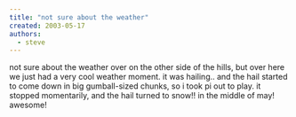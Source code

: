 ```yaml
---
title: "not sure about the weather"
created: 2003-05-17
authors: 
  - steve
---
```


not sure about the weather over on the other side of the hills, but over here we just had a very cool weather moment. it was hailing.. and the hail started to come down in big gumball-sized chunks, so i took pi out to play. it stopped momentarily, and the hail turned to snow!! in the middle of may! awesome!
